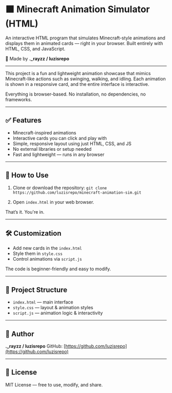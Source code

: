 

# 🟫 Minecraft Animation Simulator (HTML)

An interactive HTML program that simulates Minecraft-style animations and displays them in animated cards — right in your browser. Built entirely with HTML, CSS, and JavaScript.

🔨 Made by **.\_rayzz / luzisrepo**

---

This project is a fun and lightweight animation showcase that mimics Minecraft-like actions such as swinging, walking, and idling. Each animation is shown in a responsive card, and the entire interface is interactive.

Everything is browser-based. No installation, no dependencies, no frameworks.

---

## ✅ Features

* Minecraft-inspired animations 
* Interactive cards you can click and play with
* Simple, responsive layout using just HTML, CSS, and JS
* No external libraries or setup needed
* Fast and lightweight — runs in any browser

---

## 🚀 How to Use

1. Clone or download the repository:
   `git clone https://github.com/luzisrepo/minecraft-animation-sim.git`

2. Open `index.html` in your web browser.

That’s it. You're in.

---

## 🛠️ Customization

* Add new cards in the `index.html`
* Style them in `style.css`
* Control animations via `script.js`

The code is beginner-friendly and easy to modify.

---

## 📁 Project Structure

* `index.html` — main interface
* `style.css` — layout & animation styles
* `script.js` — animation logic & interactivity

---

## 👤 Author

**.\_rayzz / luzisrepo**
GitHub: [https://github.com/luzisrepo](https://github.com/luzisrepo)

---

## 📜 License

MIT License — free to use, modify, and share.

